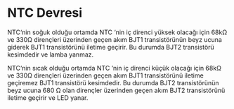 # NTC Devresi

NTC‘nin soğuk olduğu ortamda NTC ‘nin iç direnci yüksek olacağı için 68kΩ ve 330Ω dirençleri üzerinden geçen akım BJT1 transistörünün beyz ucuna giderek BJT1 transistörünü iletime geçirir. Bu durumda BJT2 transistörü kesimdedir ve lamba yanmaz.

NTC‘nin sıcak olduğu ortamda NTC ‘nin iç direnci küçük olacağı için 68kΩ ve 330Ω dirençleri üzerinden geçen akım BJT1 transistörünü iletime geçiremez BJT1 transistörü kesimdedir. Bu durumda BJT2 transistörünün beyz ucuna 680 Ω olan dirençler üzerinden geçen akım BJT2 transistörünü iletime geçirir ve LED yanar.
